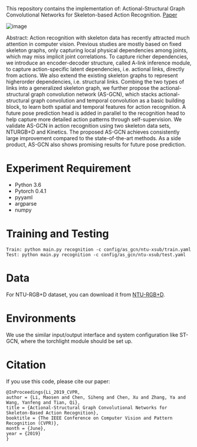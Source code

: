 This repository contains the implementation of:
Actional-Structural Graph Convolutional Networks for Skeleton-based Action Recognition. [Paper](https://arxiv.org/pdf/1904.12659.pdf)

![image](https://github.com/limaosen0/AS-GCN/blob/master/img/pipeline.png)

Abstract: Action recognition with skeleton data has recently attracted much attention in computer vision. Previous studies are mostly based on fixed skeleton graphs, only capturing local physical dependencies among joints, which may miss implicit joint correlations. To capture richer dependencies, we introduce an encoder-decoder structure, called A-link inference module, to capture action-specific latent dependencies, i.e. actional links, directly from actions. We also extend the existing skeleton graphs to represent higherorder dependencies, i.e. structural links. Combing the two types of links into a generalized skeleton graph, we further propose the actional-structural graph convolution network (AS-GCN), which stacks actional-structural graph convolution and temporal convolution as a basic building block, to learn both spatial and temporal features for action recognition. A future pose prediction head is added in parallel to the recognition head to help capture more detailed action patterns through self-supervision. We validate AS-GCN in action recognition using two skeleton data sets, NTURGB+D and Kinetics. The proposed AS-GCN achieves consistently large improvement compared to the state-of-the-art methods. As a side product, AS-GCN also shows promising results for future pose prediction.

# Experiment Requirement
* Python 3.6
* Pytorch 0.4.1
* pyyaml
* argparse
* numpy

# Training and Testing
```
Train: python main.py recognition -c config/as_gcn/ntu-xsub/train.yaml
Test: python main.py recognition -c config/as_gcn/ntu-xsub/test.yaml
```
# Data
For NTU-RGB+D dataset, you can download it from [NTU-RGB+D](http://rose1.ntu.edu.sg/datasets/actionrecognition.asp).

# Environments
We use the similar input/output interface and system configuration like ST-GCN, where the torchlight module should be set up.


# Citation
If you use this code, please cite our paper:
```
@InProceedings{Li_2019_CVPR,
author = {Li, Maosen and Chen, Siheng and Chen, Xu and Zhang, Ya and Wang, Yanfeng and Tian, Qi},
title = {Actional-Structural Graph Convolutional Networks for Skeleton-Based Action Recognition},
booktitle = {The IEEE Conference on Computer Vision and Pattern Recognition (CVPR)},
month = {June},
year = {2019}
}
```
